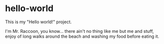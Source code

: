 # hello-world
This is my "Hello world!" project.

I'm Mr. Raccoon, you know... there ain't no thing like me but me and stuff, enjoy of long walks around the beach and washing my food before eating it.
